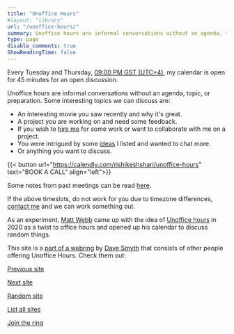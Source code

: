 ```yaml
---
title: "Unoffice Hours"
#layout: "library"
url: "/unoffice-hours/"
summary: Unoffice hours are informal conversations without an agenda, topic, or preparation. My calendar is open.
type: page
disable_comments: true
ShowReadingTime: false
---
```


Every Tuesday and Thursday, [09:00 PM GST (UTC+4)](https://shareti.me/2024-06-17/21:45/+4:00), my calendar is open for 45 minutes for an open discussion.

Unoffice hours are informal conversations without an agenda, topic, or preparation. Some interesting topics we can discuss are:
- An interesting movie you saw recently and why it's great.
- A project you are working on and need some feedback.
- If you wish to [hire me](/hire) for some work or want to collaborate with me on a project.
- You were intrigued by some [ideas](/ideas) I listed and wanted to chat more.
- Or anything you want to discuss.


{{< button url="https://calendly.com/rishikeshshari/unoffice-hours" text="BOOK A CALL" align="left">}}

Some notes from past meetings can be read [here](/meet).


If the above timeslots, do not work for you due to timezone differences, [contact me](/contact) and we can work something out.

As an experiment, [Matt Webb](https://interconnected.org/home/2020/09/24/unoffice_hours) came up with the idea of [Unoffice hours](https://unofficehours.com/) in 2020 as a twist to office hours and opened up his calendar to discuss random things.

This site is a [part of a webring](https://unofficehours.com) by [Dave Smyth](https://davesmyth.com/unoffice-hours) that consists of other people offering Unoffice Hours. Check them out:

[Previous site](https://unofficehours.com/prev.html)	

[Next site](https://unofficehours.com/next.html)	

[Random site](https://unofficehours.com/random.html)

[List all sites](https://unofficehours.com)	

[Join the ring](https://unofficehours.com/join.html)
